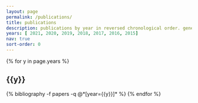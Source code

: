 ```yaml
---
layout: page
permalink: /publications/
title: publications
description: publications by year in reversed chronological order. generated by jekyll-scholar.
years: [ 2021, 2020, 2019, 2018, 2017, 2016, 2015]
nav: true
sort-order: 0
---
```


<div class="publications">

{% for y in page.years %}
  <h2 class="year">{{y}}</h2>
  {% bibliography -f papers -q @*[year={{y}}]* %}
{% endfor %}

</div>
